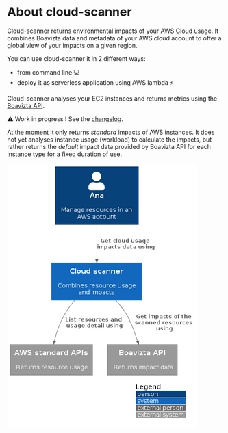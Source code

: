 # About cloud-scanner

Cloud-scanner returns environmental impacts of your AWS Cloud usage. It combines Boavizta data and metadata of your AWS cloud account to offer a global view of your impacts on a given region.

You can use cloud-scanner it in 2 different ways:

- from command line 💻
- deploy it as serverless application using AWS lambda ⚡

Cloud-scanner analyses your EC2 instances and returns metrics using the [Boavizta API](https://github.com/Boavizta/boaviztapi/).

⚠ Work in progress ! See the [changelog](https://github.com/Boavizta/cloud-scanner/blob/main/CHANGELOG.md).

At the moment it only returns _standard_ impacts of AWS instances. It does not yet analyses instance usage (workload) to calculate the impacts, but rather returns the _default_ impact data provided by Boavizta API for each instance type for a fixed duration of use.

![Scanner in context](../../out/docs/cloud-scanner-system-in-context/cloud-scanner-system-in-context.png)